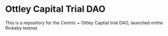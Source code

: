 # Ottley Capital Trial DAO 

This is a repository for the Centric + Ottley Captial trial DAO, launched onthe Rinkeby testnet.
